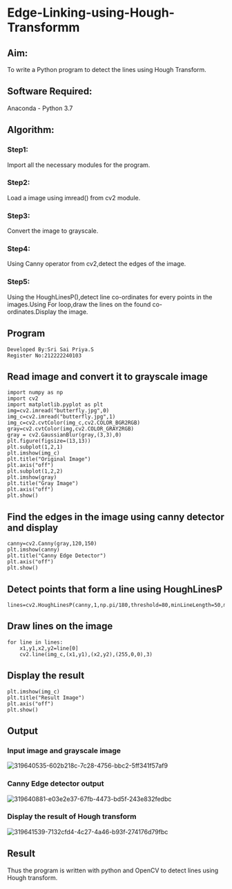 # Edge-Linking-using-Hough-Transformm
## Aim:
To write a Python program to detect the lines using Hough Transform.

## Software Required:
Anaconda - Python 3.7

## Algorithm:
### Step1:

Import all the necessary modules for the program.
### Step2:

Load a image using imread() from cv2 module.
### Step3:

Convert the image to grayscale.
### Step4:

Using Canny operator from cv2,detect the edges of the image.
### Step5:

Using the HoughLinesP(),detect line co-ordinates for every points in the images.Using For loop,draw the lines on the found co-ordinates.Display the image.

## Program
```
Developed By:Sri Sai Priya.S
Register No:212222240103
```
## Read image and convert it to grayscale image
```
import numpy as np
import cv2
import matplotlib.pyplot as plt
img=cv2.imread("butterfly.jpg",0)
img_c=cv2.imread("butterfly.jpg",1)
img_c=cv2.cvtColor(img_c,cv2.COLOR_BGR2RGB)
gray=cv2.cvtColor(img,cv2.COLOR_GRAY2RGB)
gray = cv2.GaussianBlur(gray,(3,3),0)
plt.figure(figsize=(13,13))
plt.subplot(1,2,1)
plt.imshow(img_c)
plt.title("Original Image")
plt.axis("off")
plt.subplot(1,2,2)
plt.imshow(gray)
plt.title("Gray Image")
plt.axis("off")
plt.show()
```
## Find the edges in the image using canny detector and display
```
canny=cv2.Canny(gray,120,150)
plt.imshow(canny)
plt.title("Canny Edge Detector")
plt.axis("off")
plt.show()
```
## Detect points that form a line using HoughLinesP
```
lines=cv2.HoughLinesP(canny,1,np.pi/180,threshold=80,minLineLength=50,maxLineGap=250)
```
## Draw lines on the image
```
for line in lines:
    x1,y1,x2,y2=line[0]
    cv2.line(img_c,(x1,y1),(x2,y2),(255,0,0),3)
```
## Display the result
```
plt.imshow(img_c)
plt.title("Result Image")
plt.axis("off")
plt.show()
```
## Output

### Input image and grayscale image

![319640535-602b218c-7c28-4756-bbc2-5ff341f57af9](https://github.com/SriSaiPriyaSenthilvel/Edge-Linking-using-Hough-Transformm/assets/119475702/44c06625-84bf-430b-8243-04328811d95b)

### Canny Edge detector output

![319640881-e03e2e37-67fb-4473-bd5f-243e832fedbc](https://github.com/SriSaiPriyaSenthilvel/Edge-Linking-using-Hough-Transformm/assets/119475702/70383258-46e4-47ec-bd5f-62fe29d03cdf)

### Display the result of Hough transform

![319641539-7132cfd4-4c27-4a46-b93f-274176d79fbc](https://github.com/SriSaiPriyaSenthilvel/Edge-Linking-using-Hough-Transformm/assets/119475702/d81d75c6-60ed-4dac-bdf5-f36025e2c71b)

## Result
Thus the program is written with python and OpenCV to detect lines using Hough transform.
